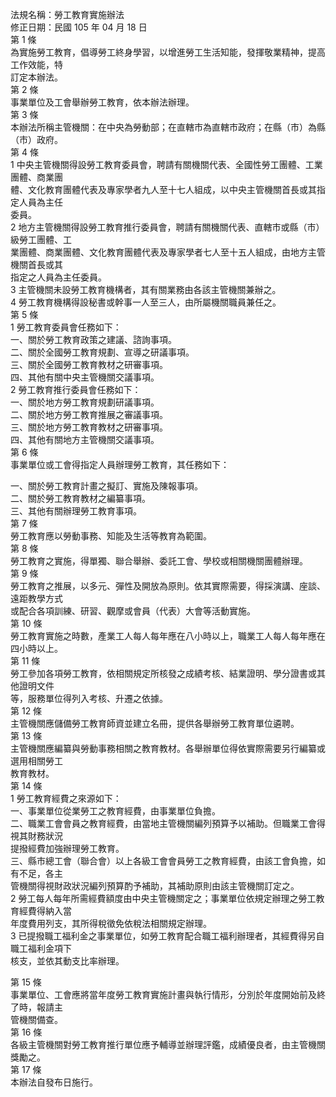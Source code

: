 法規名稱：勞工教育實施辦法  
修正日期：民國 105 年 04 月 18 日  
第 1 條  
為實施勞工教育，倡導勞工終身學習，以增進勞工生活知能，發揮敬業精神，提高工作效能，特  
訂定本辦法。  
第 2 條  
事業單位及工會舉辦勞工教育，依本辦法辦理。  
第 3 條  
本辦法所稱主管機關：在中央為勞動部；在直轄市為直轄市政府；在縣（市）為縣（市）政府。  
第 4 條  
1 中央主管機關得設勞工教育委員會，聘請有關機關代表、全國性勞工團體、工業團體、商業團  
體、文化教育團體代表及專家學者九人至十七人組成，以中央主管機關首長或其指定人員為主任  
委員。  
2 地方主管機關得設勞工教育推行委員會，聘請有關機關代表、直轄市或縣（市）級勞工團體、工  
業團體、商業團體、文化教育團體代表及專家學者七人至十五人組成，由地方主管機關首長或其  
指定之人員為主任委員。  
3 主管機關未設勞工教育機構者，其有關業務由各該主管機關兼辦之。  
4 勞工教育機構得設秘書或幹事一人至三人，由所屬機關職員兼任之。  
第 5 條  
1 勞工教育委員會任務如下：  
一、關於勞工教育政策之建議、諮詢事項。  
二、關於全國勞工教育規劃、宣導之研議事項。  
三、關於全國勞工教育教材之研審事項。  
四、其他有關中央主管機關交議事項。  
2 勞工教育推行委員會任務如下：  
一、關於地方勞工教育規劃研議事項。  
二、關於地方勞工教育推展之審議事項。  
三、關於地方勞工教育教材之研審事項。  
四、其他有關地方主管機關交議事項。  
第 6 條  
事業單位或工會得指定人員辦理勞工教育，其任務如下：  


一、關於勞工教育計畫之擬訂、實施及陳報事項。  
二、關於勞工教育教材之編纂事項。  
三、其他有關辦理勞工教育事項。  
第 7 條  
勞工教育應以勞動事務、知能及生活等教育為範圍。  
第 8 條  
勞工教育之實施，得單獨、聯合舉辦、委託工會、學校或相關機關團體辦理。  
第 9 條  
勞工教育之推展，以多元、彈性及開放為原則。依其實際需要，得採演講、座談、遠距教學方式  
或配合各項訓練、研習、觀摩或會員（代表）大會等活動實施。  
第 10 條  
勞工教育實施之時數，產業工人每人每年應在八小時以上，職業工人每人每年應在四小時以上。  
第 11 條  
勞工參加各項勞工教育，依相關規定所核發之成績考核、結業證明、學分證書或其他證明文件  
等，服務單位得列入考核、升遷之依據。  
第 12 條  
主管機關應儲備勞工教育師資並建立名冊，提供各舉辦勞工教育單位遴聘。  
第 13 條  
主管機關應編纂與勞動事務相關之教育教材。各舉辦單位得依實際需要另行編纂或選用相關勞工  
教育教材。  
第 14 條  
1 勞工教育經費之來源如下：  
一、事業單位從業勞工之教育經費，由事業單位負擔。  
二、職業工會會員之教育經費，由當地主管機關編列預算予以補助。但職業工會得視其財務狀況  
提撥經費加強辦理勞工教育。  
三、縣市總工會（聯合會）以上各級工會會員勞工之教育經費，由該工會負擔，如有不足，各主  
管機關得視財政狀況編列預算酌予補助，其補助原則由該主管機關訂定之。  
2 勞工每人每年所需經費額度由中央主管機關定之；事業單位依規定辦理之勞工教育經費得納入當  
年度費用列支，其所得稅徵免依稅法相關規定辦理。  
3 已提撥職工福利金之事業單位，如勞工教育配合職工福利辦理者，其經費得另自職工福利金項下  
核支，並依其動支比率辦理。  


第 15 條  
事業單位、工會應將當年度勞工教育實施計畫與執行情形，分別於年度開始前及終了時，報請主  
管機關備查。  
第 16 條  
各級主管機關對勞工教育推行單位應予輔導並辦理評鑑，成績優良者，由主管機關獎勵之。  
第 17 條  
本辦法自發布日施行。  


